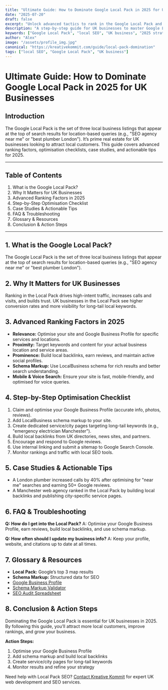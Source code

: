 ```yaml
---
title: "Ultimate Guide: How to Dominate Google Local Pack in 2025 for UK Businesses"
date: "2025-07-20"
draft: false
excerpt: "Unlock advanced tactics to rank in the Google Local Pack and attract more UK customers."
description: "A step-by-step guide for UK businesses to master Google Local Pack rankings in 2025."
keywords: ["Google Local Pack", "local SEO", "UK business", "2025 strategies"]
author: "Alex"
image: "/assets/profile_img.jpg"
canonical: "https://kreativekommit.com/guide/local-pack-domination"
tags: ["local SEO", "Google Local Pack", "UK business"]
---
```


# Ultimate Guide: How to Dominate Google Local Pack in 2025 for UK Businesses

## Introduction
The Google Local Pack is the set of three local business listings that appear at the top of search results for location-based queries (e.g., "SEO agency near me" or "best plumber London"). It’s prime real estate for UK businesses looking to attract local customers. This guide covers advanced ranking factors, optimisation checklists, case studies, and actionable tips for 2025.

---

## Table of Contents
1. What is the Google Local Pack?
2. Why It Matters for UK Businesses
3. Advanced Ranking Factors in 2025
4. Step-by-Step Optimisation Checklist
5. Case Studies & Actionable Tips
6. FAQ & Troubleshooting
7. Glossary & Resources
8. Conclusion & Action Steps

---

## 1. What is the Google Local Pack?
The Google Local Pack is the set of three local business listings that appear at the top of search results for location-based queries (e.g., "SEO agency near me" or "best plumber London").

## 2. Why It Matters for UK Businesses
Ranking in the Local Pack drives high-intent traffic, increases calls and visits, and builds trust. UK businesses in the Local Pack see higher conversion rates and more visibility for long-tail local keywords.

## 3. Advanced Ranking Factors in 2025
- **Relevance:** Optimise your site and Google Business Profile for specific services and locations.
- **Proximity:** Target keywords and content for your actual business location and service areas.
- **Prominence:** Build local backlinks, earn reviews, and maintain active social profiles.
- **Schema Markup:** Use LocalBusiness schema for rich results and better search understanding.
- **Mobile & Voice Search:** Ensure your site is fast, mobile-friendly, and optimised for voice queries.

## 4. Step-by-Step Optimisation Checklist
1. Claim and optimise your Google Business Profile (accurate info, photos, reviews).
2. Add LocalBusiness schema markup to your site.
3. Create dedicated service/city pages targeting long-tail keywords (e.g., "emergency electrician Manchester").
4. Build local backlinks from UK directories, news sites, and partners.
5. Encourage and respond to Google reviews.
6. Use internal linking and submit a sitemap to Google Search Console.
7. Monitor rankings and traffic with local SEO tools.

## 5. Case Studies & Actionable Tips
- A London plumber increased calls by 40% after optimising for "near me" searches and earning 50+ Google reviews.
- A Manchester web agency ranked in the Local Pack by building local backlinks and publishing city-specific service pages.

## 6. FAQ & Troubleshooting
**Q: How do I get into the Local Pack?**
A: Optimise your Google Business Profile, earn reviews, build local backlinks, and use schema markup.

**Q: How often should I update my business info?**
A: Keep your profile, website, and citations up to date at all times.

## 7. Glossary & Resources
- **Local Pack:** Google’s top 3 map results
- **Schema Markup:** Structured data for SEO
- [Google Business Profile](https://www.google.com/business/)
- [Schema Markup Validator](https://validator.schema.org/)
- [SEO Audit Spreadsheet](https://kreativekommit.com/resources/seo-audit.xlsx)

## 8. Conclusion & Action Steps
Dominating the Google Local Pack is essential for UK businesses in 2025. By following this guide, you’ll attract more local customers, improve rankings, and grow your business.

**Action Steps:**
1. Optimise your Google Business Profile
2. Add schema markup and build local backlinks
3. Create service/city pages for long-tail keywords
4. Monitor results and refine your strategy

Need help with Local Pack SEO? [Contact Kreative Kommit](mailto:hello@kreativekommit.com) for expert UK web development and SEO services.
